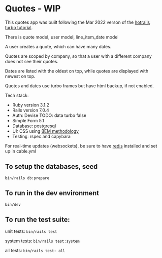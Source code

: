 # Quotes - WIP

This quotes app was built following the Mar 2022 verson of the [hotrails](https://twitter.com/alexandre_ruban) [turbo tutorial](https://www.hotrails.dev/turbo-rails). 

There is quote model, user model, line_item_date model

A user creates a quote, which can have many dates.

Quotes are scoped by company, so that a user with a different company does not see their quotes. 

Dates are listed with the oldest on top, while quotes are displayed with newest on top.

Quotes and dates use turbo frames but have html backup, if not enabled.

Tech stack:

* Ruby version 3.1.2
* Rails version 7.0.4
* Auth: Devise TODO: data turbo false
* Simple Form 5.1
* Database: postgresql 
* UI: CSS using [BEM methodology](https://en.bem.info/methodology/)
* Testing: rspec and capybara

For real-time updates (websockets), be sure to have [redis](https://redis.io/) installed and set up in cable.yml

## To setup the databases, seed
 `bin/rails db:prepare`

## To run in the dev environment
 `bin/dev`

## To run the test suite:
 unit tests: `bin/rails test`

 system tests: `bin/rails test:system`


all tests: `bin/rails test: all`
<!-- * Services (job queues, cache servers, search engines, etc.) -->

<!-- * Deployment instructions -->


